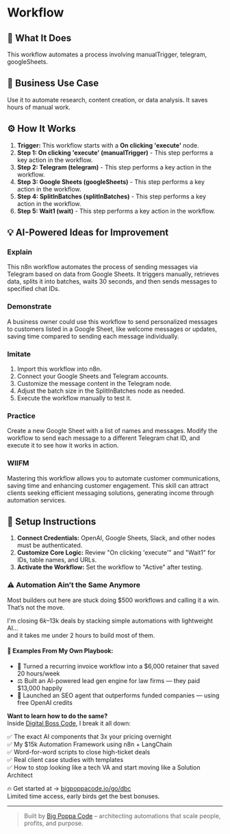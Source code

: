 # Workflow

## 🚀 What It Does
This workflow automates a process involving manualTrigger, telegram, googleSheets.

## 💼 Business Use Case
Use it to automate research, content creation, or data analysis. It saves hours of manual work.

## ⚙️ How It Works
1.  **Trigger:** This workflow starts with a **On clicking 'execute'** node.
2. **Step 1: On clicking 'execute' (manualTrigger)** - This step performs a key action in the workflow.
3. **Step 2: Telegram (telegram)** - This step performs a key action in the workflow.
4. **Step 3: Google Sheets (googleSheets)** - This step performs a key action in the workflow.
5. **Step 4: SplitInBatches (splitInBatches)** - This step performs a key action in the workflow.
6. **Step 5: Wait1 (wait)** - This step performs a key action in the workflow.

## 💡 AI-Powered Ideas for Improvement
### Explain
This n8n workflow automates the process of sending messages via Telegram based on data from Google Sheets. It triggers manually, retrieves data, splits it into batches, waits 30 seconds, and then sends messages to specified chat IDs.

### Demonstrate
A business owner could use this workflow to send personalized messages to customers listed in a Google Sheet, like welcome messages or updates, saving time compared to sending each message individually.

### Imitate
1. Import this workflow into n8n.
2. Connect your Google Sheets and Telegram accounts.
3. Customize the message content in the Telegram node.
4. Adjust the batch size in the SplitInBatches node as needed.
5. Execute the workflow manually to test it.

### Practice
Create a new Google Sheet with a list of names and messages. Modify the workflow to send each message to a different Telegram chat ID, and execute it to see how it works in action.

### WIIFM
Mastering this workflow allows you to automate customer communications, saving time and enhancing customer engagement. This skill can attract clients seeking efficient messaging solutions, generating income through automation services.

## 🔧 Setup Instructions
1. **Connect Credentials:** OpenAI, Google Sheets, Slack, and other nodes must be authenticated.
2. **Customize Core Logic:** Review "On clicking 'execute'" and "Wait1" for IDs, table names, and URLs.
3. **Activate the Workflow:** Set the workflow to "Active" after testing.

### ⚠️ Automation Ain’t the Same Anymore

Most builders out here are stuck doing $500 workflows and calling it a win.  
That’s not the move.  

I'm closing $6k–$13k deals by stacking simple automations with lightweight AI...  
and it takes me under 2 hours to build most of them.

#### 🧠 Examples From My Own Playbook:
- 🔁 Turned a recurring invoice workflow into a $6,000 retainer that saved 20 hours/week  
- ⚖️ Built an AI-powered lead gen engine for law firms — they paid $13,000 happily  
- 🚀 Launched an SEO agent that outperforms funded companies — using free OpenAI credits  

**Want to learn how to do the same?**  
Inside [Digital Boss Code](https://bigpoppacode.io/go/dbc), I break it all down:

✅ The exact AI components that 3x your pricing overnight  
✅ My $15k Automation Framework using n8n + LangChain  
✅ Word-for-word scripts to close high-ticket deals  
✅ Real client case studies with templates  
✅ How to stop looking like a tech VA and start moving like a Solution Architect  

🔥 Get started at → [bigpoppacode.io/go/dbc](https://bigpoppacode.io/go/dbc)  
Limited time access, early birds get the best bonuses.

---
> Built by [Big Poppa Code](https://bigpoppacode.io) – architecting automations that scale people, profits, and purpose.
